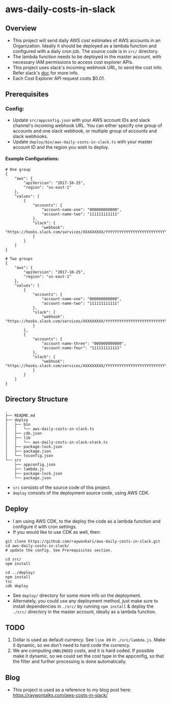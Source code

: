 # aws-daily-costs-in-slack

## Overview
* This project will send daily AWS cost estimates of AWS accounts in an Organization. Ideally it should be deployed as a lambda function and configured with a daily cron job. The source code is in `src/` directory.
* The lambda function needs to be deployed in the master account, with necessary IAM permissions to access cost explorer APIs.
* This project uses slack's incoming webhook URL, to send the cost info. Refer slack's [doc](https://api.slack.com/messaging/webhooks) for more info.
* Each Cost Explorer API request costs $0.01.

## Prerequisites

### Config:
* Update `src/appconfig.json` with your AWS account IDs and slack channel's incoming webhook URL. You can either specify one group of accounts and one slack webhook, or multiple group of accounts and slack webhooks.
* Update `deploy/bin/aws-daily-costs-in-slack.ts` with your master account ID and the region you wish to deploy.

#### Example Configurations:

```
# One group
{
    "aws": {
        "apiVersion": "2017-10-25",
        "region": "us-east-1"
    },
    "values": [
        {
            "accounts": {
                "account-name-one": "000000000000",
                "account-name-two": "111111111111"
            },
            "slack": {
                "webhook": "https://hooks.slack.com/services/XXXXXXXXX/YYYYYYYYYYYYYYYYYYYYYYYYYYY"
            }
        }
    ]
}

# Two groups
{
    "aws": {
        "apiVersion": "2017-10-25",
        "region": "us-east-1"
    },
    "values": [
        {
            "accounts": {
                "account-name-one": "000000000000",
                "account-name-two": "111111111111"
            },
            "slack": {
                "webhook": "https://hooks.slack.com/services/XXXXXXXXX/YYYYYYYYYYYYYYYYYYYYYYYYYYY"
            }
        },
        {
            "accounts": {
                "account-name-three": "000000000000",
                "account-name-four": "111111111111"
            },
            "slack": {
                "webhook": "https://hooks.slack.com/services/XXXXXXXXX/YYYYYYYYYYYYYYYYYYYYYYYYYYY"
            }
        }
    ]
}
```

## Directory Structure

```
.
├── README.md
├── deploy
│   ├── bin
│   │   └── aws-daily-costs-in-slack.ts
│   ├── cdk.json
│   ├── lib
│   │   └── aws-daily-costs-in-slack-stack.ts
│   ├── package-lock.json
│   ├── package.json
│   └── tsconfig.json
└── src
    ├── appconfig.json
    ├── lambda.js
    ├── package-lock.json
    └── package.json
```

* `src` consists of the source code of this project. 
* `deploy` consists of the deployment source code, using AWS CDK.

## Deploy
* I am using AWS CDK, to the deploy the code as a lambda function and configure it with cron settings.
* If you would like to use CDK as well, then:

```shell
git clone https://github.com/raywonkari/aws-daily-costs-in-slack.git
cd aws-daily-costs-in-slack/
# update the config. See Prerequisites section.

cd src/
npm install

cd ../deploy/
npm install
tsc
cdk deploy
```

* See `deploy/` directory for some more info on the deployment.
* Alternately, you could use any deployment method, just make sure to install dependencies in `./src/` by running `npm install` & deploy the `./src/` directory in the master account, ideally as a lambda function.

## TODO
1. Dollar is used as default currency. See `line 89` in `./src/lambda.js`. Make it dynamic, so we don't need to hard code the currency.
2. We are computing `UNBLENDED` costs, and it is hard coded. If possible make it dynamic, so we could set the cost type in the appconfig, so that the filter and further processing is done automatically.

## Blog

* This project is used as a reference to my blog post here: https://raywontalks.com/aws-costs-in-slack/

